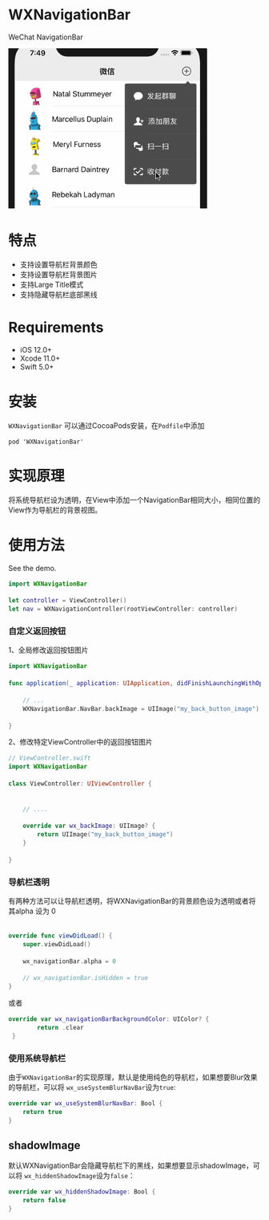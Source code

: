 # WXNavigationBar
WeChat NavigationBar

![](Assets/navigationbar01.gif)



# 特点

- 支持设置导航栏背景颜色
- 支持设置导航栏背景图片
- 支持Large Title模式
- 支持隐藏导航栏底部黑线


# Requirements

- iOS 12.0+
- Xcode 11.0+
- Swift 5.0+

# 安装

`WXNavigationBar` 可以通过CocoaPods安装，在`Podfile`中添加

```
pod 'WXNavigationBar'
```


# 实现原理

将系统导航栏设为透明，在View中添加一个NavigationBar相同大小，相同位置的View作为导航栏的背景视图。


# 使用方法

See the demo.

```swift
import WXNavigationBar

let controller = ViewController()
let nav = WXNavigationController(rootViewController: controller)
```

### 自定义返回按钮


1、全局修改返回按钮图片

```swift
import WXNavigationBar

func application(_ application: UIApplication, didFinishLaunchingWithOptions launchOptions: [UIApplication.LaunchOptionsKey: Any]?) -> Bool {

	// ...
	WXNavigationBar.NavBar.backImage = UIImage("my_back_button_image")

}

```


2、修改特定ViewController中的返回按钮图片

```swift
// ViewController.swift
import WXNavigationBar

class ViewController: UIViewController {
	

	// ....

	override var wx_backImage: UIImage? {
		return UIImage("my_back_button_image")
	}

}

```


### 导航栏透明


有两种方法可以让导航栏透明，将WXNavigationBar的背景颜色设为透明或者将其alpha 设为 0

```swift

override func viewDidLoad() {
	super.viewDidLoad()
	
	wx_navigationBar.alpha = 0	

	// wx_navigationBar.isHidden = true
}

```

或者

```swift
override var wx_navigationBarBackgroundColor: UIColor? {
        return .clear
 }
```

### 使用系统导航栏

由于`WXNavigationBar`的实现原理，默认是使用纯色的导航栏，如果想要Blur效果的导航栏，可以将 `wx_useSystemBlurNavBar`设为`true`:

```swift
override var wx_useSystemBlurNavBar: Bool {
    return true
}
```

## shadowImage

默认WXNavigationBar会隐藏导航栏下的黑线，如果想要显示shadowImage，可以将 `wx_hiddenShadowImage`设为`false`：


```swift
override var wx_hiddenShadowImage: Bool {
    return false
}
```


